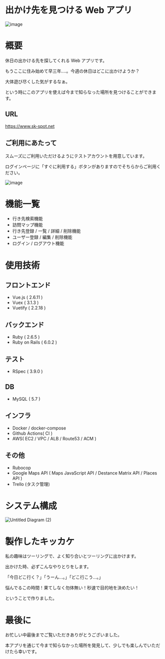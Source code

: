 # 出かけ先を見つける Web アプリ

![image](https://user-images.githubusercontent.com/39504783/77760396-9caa9480-7079-11ea-9d9d-db2fef0e0afe.png)

# 概要

休日の出かける先を探してくれる Web アプリです。

もうここに住み始めて早三年....。今週の休日はどこに出かけようか？

大体遊び尽くした気がするなぁ。

という時にこのアプリを使えば今まで知らなった場所を見つけることができます。

## URL

https://www.sk-spot.net

## ご利用にあたって

スムーズにご利用いただけるようにテストアカウントを用意しています。

ログインページに「すぐに利用する」ボタンがありますのでそちらからご利用ください。

![image](https://user-images.githubusercontent.com/39504783/77760677-180c4600-707a-11ea-8c7b-07e2b7b3872a.png)

# 機能一覧

- 行き先検索機能
- 訪問マップ機能
- 行き先登録 / 一覧 / 詳細 / 削除機能
- ユーザー登録 / 編集 / 削除機能
- ログイン / ログアウト機能

# 使用技術

## フロントエンド

- Vue.js ( 2.6.11 )
- Vuex ( 3.1.3 )
- Vuetify ( 2.2.18 )

## バックエンド

- Ruby ( 2.6.5 )
- Ruby on Rails ( 6.0.2 )

## テスト

- RSpec ( 3.9.0 )

## DB

- MySQL ( 5.7 )

## インフラ

- Docker / docker-compose
- Github Actions( CI )
- AWS( EC2 / VPC / ALB / Route53 / ACM )

## その他

- Rubocop
- Google Maps API ( Maps JavaScript API / Destance Matrix API / Places API )
- Trello (タスク管理)

# システム構成

![Untitled Diagram (2)](https://user-images.githubusercontent.com/39504783/77809952-66026780-70d5-11ea-806b-cf4f7da8c5c3.png)

# 製作したキッカケ

私の趣味はツーリングで、よく知り合いとツーリングに出かけます。

出かけた時、必ずこんなやりとりをします。

「今日どこ行く？」「うーん...。」「どこ行こう...。」

悩んでるこの時間！果てしなく勿体無い！秒速で目的地を決めたい！

ということで作りました。

# 最後に

お忙しい中最後までご覧いただきありがとうございました。

本アプリを通じて今まで知らなかった場所を発見して、少しでも楽しんでいただけたら幸いです。
